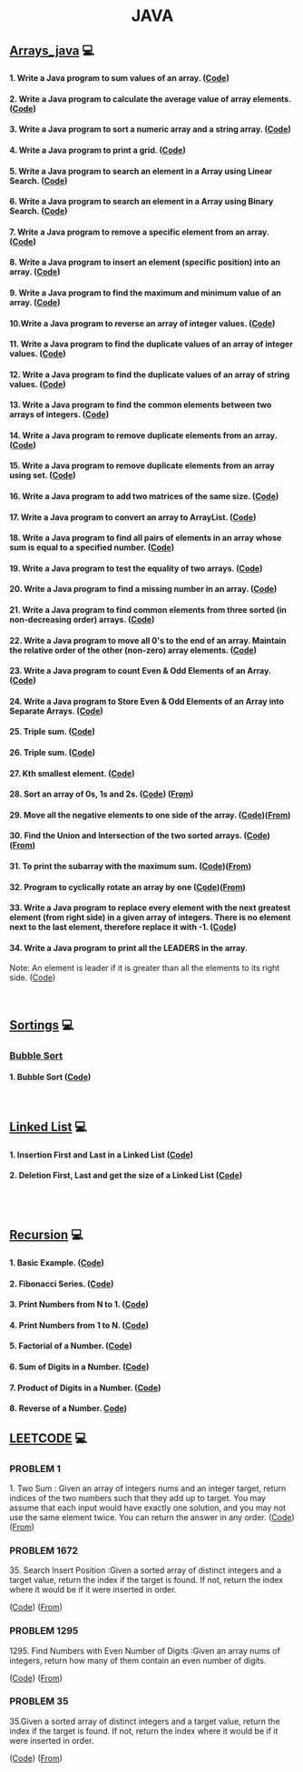 <h1 align="center">JAVA</h1>  



<!-- ARRAYS JAVA ---------------------------------------------------------------------   -->


## [Arrays_java](https://github.com/aman-singanamala/JAVA/tree/master/src/com/company/arrays_java)  :computer:

#### 1. Write a Java program to sum values of an array. ([Code](https://github.com/aman-singanamala/JAVA/blob/master/src/com/company/arrays_java/_1_sum_of_values_in_array.java))
#### 2. Write a Java program to calculate the average value of array elements. ([Code](https://github.com/aman-singanamala/JAVA/blob/master/src/com/company/arrays_java/_2_average_in_array.java))
#### 3. Write a Java program to sort a numeric array and a string array. ([Code](https://github.com/aman-singanamala/JAVA/blob/master/src/com/company/arrays_java/_3_sort_a_numeric_array.java))
#### 4. Write a Java program to print a grid. ([Code](https://github.com/aman-singanamala/JAVA/blob/master/src/com/company/arrays_java/_4_grid.java))
#### 5. Write a Java program to search an element in a Array using Linear Search. ([Code](https://github.com/aman-singanamala/JAVA/blob/master/src/com/company/arrays_java/_5_linear_search.java))
#### 6. Write a Java program to search an element in a Array using Binary Search. ([Code](https://github.com/aman-singanamala/JAVA/blob/master/src/com/company/arrays_java/_6_binary_search.java))
#### 7. Write a Java program to remove a specific element from an array. ([Code](https://github.com/aman-singanamala/JAVA/blob/master/src/com/company/arrays_java/_7_remove_element_at_given_index.java))
#### 8. Write a Java program to insert an element (specific position) into an array. ([Code](https://github.com/aman-singanamala/JAVA/blob/master/src/com/company/arrays_java/_8_insert_at_given_position.java))
#### 9. Write a Java program to find the maximum and minimum value of an array. ([Code](https://github.com/aman-singanamala/JAVA/blob/master/src/com/company/arrays_java/_9_min_max_inarray.java))
#### 10.Write a Java program to reverse an array of integer values. ([Code](https://github.com/aman-singanamala/JAVA/blob/master/src/com/company/arrays_java/_10_reverse_array.java))
#### 11. Write a Java program to find the duplicate values of an array of integer values. ([Code](https://github.com/aman-singanamala/JAVA/blob/master/src/com/company/arrays_java/_11_duplicates_of_integers_in_array.java))
#### 12. Write a Java program to find the duplicate values of an array of string values. ([Code](https://github.com/aman-singanamala/JAVA/blob/master/src/com/company/arrays_java/_12_duplicates_of_strings_in_array.java))
#### 13. Write a Java program to find the common elements between two arrays of integers. ([Code](https://github.com/aman-singanamala/JAVA/blob/master/src/com/company/arrays_java/_13_common_elements_in_twoarrays.java))
#### 14. Write a Java program to remove duplicate elements from an array. ([Code](https://github.com/aman-singanamala/JAVA/blob/master/src/com/company/arrays_java/_14_remove_duplicates.java))
#### 15. Write a Java program to remove duplicate elements from an array using set. ([Code](https://github.com/aman-singanamala/JAVA/blob/master/src/com/company/arrays_java/_15_remove_duplicates_using_set.java))
#### 16. Write a Java program to add two matrices of the same size. ([Code](https://github.com/aman-singanamala/JAVA/blob/master/src/com/company/arrays_java/_16_add_two_matrices.java))
#### 17. Write a Java program to convert an array to ArrayList. ([Code](https://github.com/aman-singanamala/JAVA/blob/master/src/com/company/arrays_java/_17_convert_array_to_arraylist.java))
#### 18. Write a Java program to find all pairs of elements in an array whose sum is equal to a specified number. ([Code](https://github.com/aman-singanamala/JAVA/blob/master/src/com/company/arrays_java/_18_sumpair.java))
#### 19. Write a Java program to test the equality of two arrays. ([Code](https://github.com/aman-singanamala/JAVA/blob/master/src/com/company/arrays_java/_19_equality_of_arrays.java))
#### 20. Write a Java program to find a missing number in an array. ([Code](https://github.com/aman-singanamala/JAVA/blob/master/src/com/company/arrays_java/_20_missing_natural_number.java))
#### 21. Write a Java program to find common elements from three sorted (in non-decreasing order) arrays. ([Code](https://github.com/aman-singanamala/JAVA/blob/master/src/com/company/arrays_java/_21_common_elements_in_3sorted_arrays.java))
#### 22. Write a Java program to move all 0's to the end of an array. Maintain the relative order of the other (non-zero) array elements. ([Code](https://github.com/aman-singanamala/JAVA/blob/master/src/com/company/arrays_java/_22_move_zeros_to_end.java))
#### 23. Write a Java program to count Even & Odd Elements of an Array. ([Code](https://github.com/aman-singanamala/JAVA/blob/master/src/com/company/arrays_java/_23_even_odd_nums_inarray.java))
#### 24. Write a Java program to Store Even & Odd Elements of an Array into Separate Arrays. ([Code](https://github.com/aman-singanamala/JAVA/blob/master/src/com/company/arrays_java/_24_separate_even_odd_array.java)) 
#### 25. Triple sum. ([Code](https://github.com/aman-singanamala/JAVA/blob/master/src/com/company/arrays_java/_25_triple_sum.java))
#### 26. Triple sum. ([Code](https://github.com/aman-singanamala/JAVA/blob/master/src/com/company/arrays_java/_26_triple_sum.java))
#### 27. Kth smallest element. ([Code](https://github.com/aman-singanamala/JAVA/blob/master/src/com/company/arrays_java/_27_kth_smallest_element.java))
#### 28. Sort an array of 0s, 1s and 2s. ([Code](https://github.com/aman-singanamala/JAVA/blob/master/src/com/company/arrays_java/_28_sort_0s_1s_2s.java)) ([From](https://practice.geeksforgeeks.org/problems/sort-an-array-of-0s-1s-and-2s4231/1))
#### 29. Move all the negative elements to one side of the array. ([Code](https://github.com/aman-singanamala/JAVA/blob/master/src/com/company/arrays_java/_29_move_numbers.java))([From](https://practice.geeksforgeeks.org/problems/move-all-negative-elements-to-end1813/1))
#### 30. Find the Union and Intersection of the two sorted arrays. ([Code](https://github.com/aman-singanamala/JAVA/blob/master/src/com/company/arrays_java/_30_union_of_arrays.java))([From](https://practice.geeksforgeeks.org/problems/union-of-two-arrays3538/1))
#### 31. To print the subarray with the maximum sum. ([Code](https://github.com/aman-singanamala/JAVA/blob/master/src/com/company/arrays_java/_31_largest_sum.java))([From](https://practice.geeksforgeeks.org/problems/kadanes-algorithm-1587115620/1))
#### 32. Program to cyclically rotate an array by one ([Code](https://github.com/aman-singanamala/JAVA/blob/master/src/com/company/arrays_java/_32_rotation_of_array.java))([From](https://practice.geeksforgeeks.org/problems/cyclically-rotate-an-array-by-one2614/1))
#### 33. Write a Java program to replace every element with the next greatest element (from right side) in a given array of integers. There is no element next to the last element, therefore replace it with -1. ([Code](https://github.com/aman-singanamala/JAVA/blob/master/src/com/company/arrays_java/_33_replace_elements_naive_method.java))
#### 34. Write a Java program to print all the LEADERS in the array.
Note: An element is leader if it is greater than all the elements to its right side. ([Code](https://github.com/aman-singanamala/JAVA/blob/master/src/com/company/arrays_java/_34_greater_to_right.java))



<br> 






<!--  --SORTINGS ---------------------------------------------------------------------   -->

## [Sortings](https://github.com/aman-singanamala/JAVA/tree/master/src/com/company/sortings) :computer:

### [Bubble Sort](https://github.com/aman-singanamala/JAVA/tree/master/src/com/company/sortings/bubble_sort)
#### 1. Bubble Sort ([Code](https://github.com/aman-singanamala/JAVA/blob/master/src/com/company/sortings/bubble_sort/sort.java))



<br>
<!-- Linked List ---------------------------------------------------------------------   -->


## [Linked List](https://github.com/aman-singanamala/JAVA/tree/master/src/com/company/LinkedList) :computer:
#### 1. Insertion First and Last in a Linked List ([Code](https://github.com/aman-singanamala/JAVA/blob/master/src/com/company/LinkedList/LL1.java))
#### 2. Deletion First, Last and get the size of a Linked List ([Code](https://github.com/aman-singanamala/JAVA/blob/master/src/com/company/LinkedList/LL2.java))

<br>
<br>
<!-- recursion ---------------------------------------------------------------------   -->

## [Recursion](https://github.com/aman-singanamala/JAVA/tree/master/src/com/company/recursion) :computer:
#### 1. Basic Example. ([Code](https://github.com/aman-singanamala/JAVA/blob/master/src/com/company/recursion/_1_basic.java))
#### 2. Fibonacci Series. ([Code](https://github.com/aman-singanamala/JAVA/blob/master/src/com/company/recursion/_2_fibonacci_number_nth.java))
#### 3. Print Numbers from N to 1. ([Code](https://github.com/aman-singanamala/JAVA/blob/master/src/com/company/recursion/_3_print_N_to_1.java))
#### 4. Print Numbers from 1 to N. ([Code](https://github.com/aman-singanamala/JAVA/blob/master/src/com/company/recursion/_4_print_1_to_N.java))
#### 5. Factorial of a Number. ([Code](https://github.com/aman-singanamala/JAVA/blob/master/src/com/company/recursion/_5_factorial_of_anumber.java))
#### 6. Sum of Digits in a Number. ([Code](https://github.com/aman-singanamala/JAVA/blob/master/src/com/company/recursion/_6_sum_of_digits.java))
#### 7. Product of Digits in a Number. ([Code](https://github.com/aman-singanamala/JAVA/blob/master/src/com/company/recursion/_7_product_of_digits.java))
#### 8. Reverse of a Number.  [Code](https://github.com/aman-singanamala/JAVA/blob/master/src/com/company/recursion/_8_reverse_a_number.java))

<!-- okok -->


## [LEETCODE](https://github.com/aman-singanamala/JAVA/tree/master/src/com/company/leetcode) :computer:

 
#### <h3>PROBLEM 1</h3>  1. Two Sum  : Given an array of integers nums and an integer target, return indices of the two numbers such that they add up to target. You may assume that each input would have exactly one solution, and you may not use the same element twice. You can return the answer in any order.  ([Code](https://github.com/aman-singanamala/JAVA/blob/master/src/com/company/leetcode/two_sum_no_1.java)) ([From](https://leetcode.com/problems/two-sum/))




#### <h3>PROBLEM 1672</h3>  35. Search Insert Position  :Given a sorted array of distinct integers and a target value, return the index if the target is found. If not, return the index where it would be if it were inserted in order.
([Code](https://github.com/aman-singanamala/JAVA/blob/master/src/com/company/leetcode/problem_no_1672.java)) 
([From](https://leetcode.com/problems/search-insert-position/))





#### <h3>PROBLEM 1295</h3>  1295. Find Numbers with Even Number of Digits  :Given an array nums of integers, return how many of them contain an even number of digits.
([Code](https://github.com/aman-singanamala/JAVA/blob/master/src/com/company/leetcode/problem_no_1295.java)) ([From](https://leetcode.com/problems/find-numbers-with-even-number-of-digits/))



#### <h3>PROBLEM 35</h3>  35.Given a sorted array of distinct integers and a target value, return the index if the target is found. If not, return the index where it would be if it were inserted in order.
([Code](https://github.com/aman-singanamala/JAVA/blob/master/src/com/company/leetcode/problem_no_35.java)) ([From](https://leetcode.com/problems/search-insert-position/))



